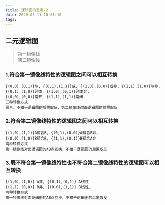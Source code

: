 ```yaml
---
title: 逻辑图的思考-2
date: 2020-03-11 10:31:10
tags:
---
```


## 二元逻辑图
> 第一镜像线   
> 第二镜像线

### 1.符合第一镜像线特性的逻辑图之间可以相互转换 
```
{(0,0),(0,1)}与, {(0,1),(1,1)}或, {(1,0),(0,0)}或非, {(1,1),(1,0)}与非, 
{(0,1),(1,0)}异或, {(1,0),(0,1)}异或非, 
{(0,0),(0,0)}常开, {(1,1),(1,1)}常闭
三种转换方式
组合，不相干逻辑图的后置取反，第二镜像线对面逻辑图的前置取反
```

### 2.符合第二镜像线特性的逻辑图之间可以相互转换 
```
{(1,0),(1,1)}A蕴含B, {(0,1),(0,0)}A蕴含B非， 
{(0,0),(1,0)}B蕴含B, {(1,1),(0,1)}B蕴含A非
两种转换方式 
第一镜像线对面逻辑图的AB点互换，不相干逻辑图的后置取反
```

### 3.既不符合第一镜像线特性也不符合第二镜像线特性的逻辑图可以相互转换 
```
{(1,0),(1,0)} A非, {(0,1),(0,1)} A线性
{(1,1),(0,0)} B非, {(0,0),(1,1)} B线性, 
两种转换方式
第一镜像线对面逻辑图的AB点互换，不相干逻辑图的后置取反
```
